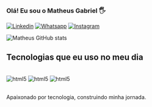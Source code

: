 ### Olá! Eu sou o Matheus Gabriel 🖐️

[![Linkedin](https://img.shields.io/badge/LinkedIn-0077B5?style=for-the-badge&logo=linkedin&logoColor=white)](https://www.linkedin.com/in/matheus-gabriel-dos-santos-farias-97424027a/)
[![Whatsapp](https://img.shields.io/badge/WhatsApp-25D366?style=for-the-badge&logo=whatsapp&logoColor=white)](https://api.whatsapp.com/send?phone=5547984488405&text=Ol%C3%A1!)
[![Instagram](https://img.shields.io/badge/Instagram-E4405F?style=for-the-badge&logo=instagram&logoColor=white)](https://www.instagram.com/4.gabriell/)

![Matheus GitHub stats](https://github-readme-stats.vercel.app/api?username=matheusgabriel&show_icons=true&theme=dracula)

## Tecnologias que eu uso no meu dia

<div style="display: inclide_block"><br/>
    <img align="center" alt="html5" src="https://img.shields.io/badge/HTML5-E34F26?style=for-the-badge&logo=html5&logoColor=white" />
    <img align="center" alt="html5" src="https://img.shields.io/badge/Python-3776AB?style=for-the-badge&logo=python&logoColor=white" />
    <img align="center" alt="html5" src="https://img.shields.io/badge/Java-ED8B00?style=for-the-badge&logo=openjdk&logoColor=white" />
</div><br/>

Apaixonado por tecnologia, construindo minha jornada.
